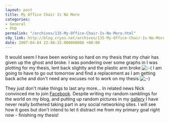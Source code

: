 ```yaml
---
layout: post
title: My Office Chair Is No More
categories:
- General
- PhD
permalink: "/archives/135-My-Office-Chair-Is-No-More.html"
s9y_link: http://blog.cryos.net/archives/135-My-Office-Chair-Is-No-More.html
date: 2007-04-04 22:48:33.000000000 +00:00
---
```

<span><p>It would seem I have been working so hard on my thesis that my chair has given up the ghost and broke. I was pondering over some graphs in I was plotting for my thesis, lent back slightly and the plastic arm broke <img src="http://blog.cryos.net/templates/default/img/emoticons/sad.png" alt=":-(" style="display: inline; vertical-align: bottom;" class="emoticon" /> I am going to have to go out tomorrow and find a replacement as I am getting back ache and don't need any excuses not to work on my thesis <img src="http://blog.cryos.net/templates/default/img/emoticons/wink.png" alt=";-)" style="display: inline; vertical-align: bottom;" class="emoticon" /></p>

<p>They just don't make things to last any more... In related news Nick convinced me to join <a href="http://www.facebook.com/">Facebook</a>. Despite writing my random ramblings for the world on my blog, and putting up random pictures in my <a href="http://gallery.cryos.net/">gallery</a> I have never really bothered taking part in any social networking sites. I will see how it goes but don't intend to let it distract me from my primary goal right now - finishing my thesis!</p></span>
